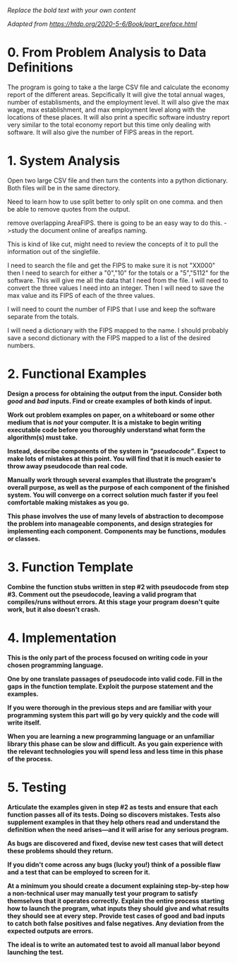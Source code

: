 *Replace the bold text with your own content*

*Adapted from https://htdp.org/2020-5-6/Book/part_preface.html*

# 0.  From Problem Analysis to Data Definitions
 The program is going to take a the large CSV file and calculate the economy report of the different areas. 
 Sepcifically It will give the total annual wages, number of establisments, and the employment level.
 It will also give the max wage, max establishment, and max employment level along with the locations of 
 these places. It will also print a specific software industry report very similar to the total economy report
 but this time only dealing with software. It will also give the number of FIPS areas in the report.



# 1.  System Analysis
Open two large CSV file and then turn the contents into a python dictionary. 
Both files will be in the same directory.

Need to learn how to use split better to only split on one comma. and then be able to remove quotes from 
the output. 

remove overlapping AreaFIPS. there is going to be an easy way to do this. ->study the document online of 
areafips naming.

This is kind of like cut, might need to review the concepts of it to pull the information out of the singlefile.

I need to search the file and get the FIPS to make sure it is not "XX000" then I need to search for either
a "0","10" for the totals or a "5","5112" for the software. This will give me all the data that I need from the file. 
I will need to convert the three values I need into an integer. Then I will need to save the max value and its FIPS
of each of the three values.

I will need to count the number of FIPS that I use and keep the software separate from the totals.

I will need a dictionary with the FIPS mapped to the name. 
I should probably save a second dictionary with the FIPS mapped to a list of the desired numbers. 

# 2.  Functional Examples

**Design a process for obtaining the output from the input.  Consider both *good*
and *bad* inputs.  Find or create examples of both kinds of input.**

**Work out problem examples on paper, on a whiteboard or some other medium that
is *not* your computer.  It is a mistake to begin writing executable code
before you thoroughly understand what form the algorithm(s) must take.**

**Instead, describe components of the system in *"pseudocode"*.  Expect to make
lots of mistakes at this point.  You will find that it is much easier to throw
away pseudocode than real code.**

**Manually work through several examples that illustrate the program's overall
purpose, as well as the purpose of each component of the finished system.  You
will converge on a correct solution much faster if you feel comfortable making
mistakes as you go.**

**This phase involves the use of many levels of abstraction to decompose the
problem into manageable components, and design strategies for implementing each
component.  Components may be functions, modules or classes.**


# 3.  Function Template

**Combine the function stubs written in step #2 with pseudocode from step #3.
Comment out the pseudocode, leaving a valid program that compiles/runs without
errors.  At this stage your program doesn't quite work, but it also doesn't
crash.**


# 4.  Implementation

**This is the only part of the process focused on writing code in your chosen
programming language.**

**One by one translate passages of pseudocode into valid code.  Fill in the gaps
in the function template.  Exploit the purpose statement and the examples.**

**If you were thorough in the previous steps and are familiar with your
programming system this part will go by very quickly and the code will write
itself.**

**When you are learning a new programming language or an unfamiliar library this
phase can be slow and difficult.  As you gain experience with the relevant
technologies you will spend less and less time in this phase of the process.**


# 5.  Testing

**Articulate the examples given in step #2 as tests and ensure that each
function passes all of its tests.  Doing so discovers mistakes.  Tests also
supplement examples in that they help others read and understand the definition
when the need arises—and it will arise for any serious program.**

**As bugs are discovered and fixed, devise new test cases that will detect these
problems should they return.**

**If you didn't come across any bugs (lucky you!) think of a possible flaw and a
test that can be employed to screen for it.**

**At a minimum you should create a document explaining step-by-step how a
non-technical user may manually test your program to satisfy themselves that it
operates correctly.  Explain the entire process starting how to launch the
program, what inputs they should give and what results they should see at every
step.  Provide test cases of good and bad inputs to catch both false positives
and false negatives.  Any deviation from the expected outputs are errors.**

**The ideal is to write an automated test to avoid all manual labor beyond
launching the test.**

